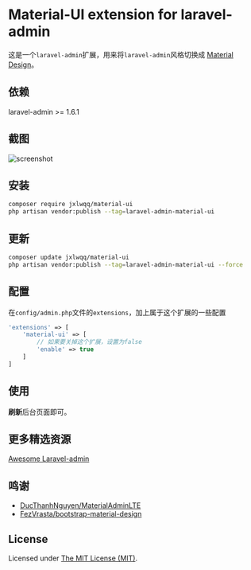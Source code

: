 # Material-UI extension for laravel-admin


这是一个`laravel-admin`扩展，用来将`laravel-admin`风格切换成 [Material Design](https://material.io/)。


## 依赖

laravel-admin >= 1.6.1

## 截图

![screenshot](https://user-images.githubusercontent.com/2421068/46601090-b7541b00-cb1e-11e8-8cc3-f1a14589ff68.png)

## 安装

```bash
composer require jxlwqq/material-ui
php artisan vendor:publish --tag=laravel-admin-material-ui
```

## 更新

```bash
composer update jxlwqq/material-ui
php artisan vendor:publish --tag=laravel-admin-material-ui --force
```

## 配置

在`config/admin.php`文件的`extensions`，加上属于这个扩展的一些配置
```php
'extensions' => [
    'material-ui' => [
        // 如果要关掉这个扩展，设置为false
        'enable' => true
    ]
]
```

## 使用

**刷新**后台页面即可。

## 更多精选资源

[Awesome Laravel-admin](https://github.com/jxlwqq/awesome-laravel-admin)

## 鸣谢

* [DucThanhNguyen/MaterialAdminLTE](https://github.com/DucThanhNguyen/MaterialAdminLTE)
* [FezVrasta/bootstrap-material-design](https://github.com/FezVrasta/bootstrap-material-design)

License
------------
Licensed under [The MIT License (MIT)](LICENSE).

